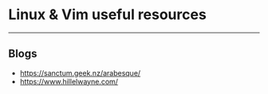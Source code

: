 # Linux & Vim useful resources

---

## Blogs

- https://sanctum.geek.nz/arabesque/
- https://www.hillelwayne.com/
